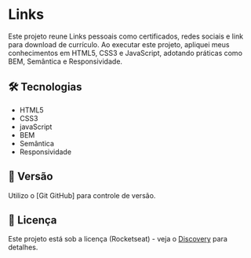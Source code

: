 # Links

Este projeto reune Links pessoais como certificados, redes sociais e link para download de currículo.
Ao executar este projeto, apliquei meus conhecimentos em HTML5, CSS3 e JavaScript, adotando práticas como BEM, Semântica e Responsividade. 

## 🛠️ Tecnologias


*  HTML5
*  CSS3
*  javaScript
*  BEM
*  Semântica
*  Responsividade 


## 📌 Versão

Utilizo o  [Git GitHub] para controle de versão.

## 📄 Licença

Este projeto está sob a licença (Rocketseat) - veja o [Discovery](https://www.rocketseat.com.br/discover?utm_source=notion&utm_medium=organic&utm_campaign=trafego&utm_term=discover&utm_content=materiais_complementares-lp_discover) para detalhes.